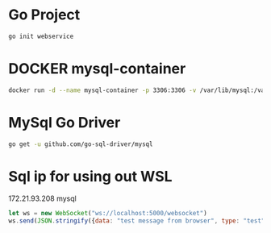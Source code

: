 # Go Project
```bash
go init webservice
```

# DOCKER mysql-container
```bash
docker run -d --name mysql-container -p 3306:3306 -v /var/lib/mysql:/var/lib/mysql -e "MYSQL_ROOT_PASSWORD=mysqlpw" mysql
```

# MySql Go Driver
```bash
go get -u github.com/go-sql-driver/mysql
```

# Sql ip for using out WSL
172.21.93.208 mysql

```js
let ws = new WebSocket("ws://localhost:5000/websocket")
ws.send(JSON.stringify({data: "test message from browser", type: "test"}))
```